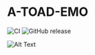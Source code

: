 # A-TOAD-EMO

![CI](https://github.com/BlancJH/A-Toad-Emo/actions/workflows/ci.yml/badge.svg)
![GitHub release](https://img.shields.io/github/v/tag/BlancJH/A-Toad-Emo)

![Alt Text](assets/images/a-toad-emo.png)